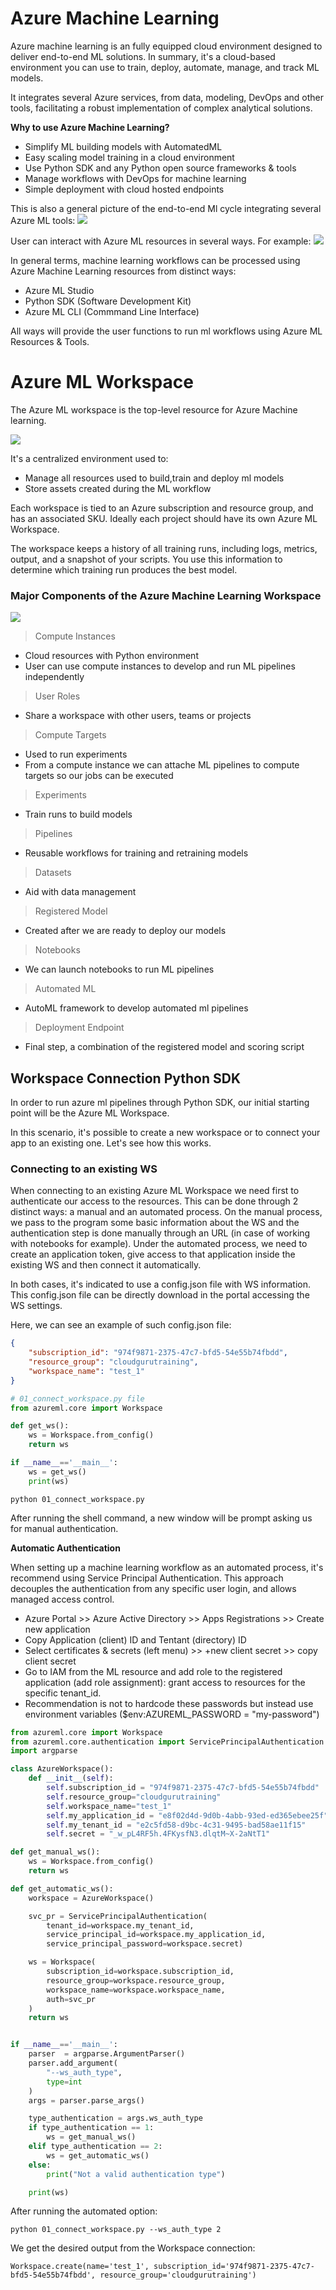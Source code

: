 # Azure Machine Learning 

Azure machine learning is an fully equipped cloud environment designed to deliver end-to-end ML solutions.  In summary,
it's a cloud-based environment you can use to train, deploy, automate, manage, and track ML models.

It integrates several Azure services, from data, modeling, DevOps and other tools, facilitating a robust implementation 
of complex analytical solutions. 

**Why to use Azure Machine Learning?**
- Simplify ML building models with AutomatedML
- Easy scaling model training in a cloud environment
- Use Python SDK and any Python open source frameworks & tools
- Manage workflows with DevOps for machine learning
- Simple deployment with cloud hosted endpoints

This is also a general picture of the end-to-end Ml cycle integrating several Azure ML tools:
![](/assets/azure/cert/dp100/9.png)

User can interact with Azure ML resources in several ways. For example:
![](/assets/azure/cert/dp100/8.png)

In general terms, machine learning workflows can be processed using Azure Machine Learning resources from distinct ways:
- Azure ML Studio 
- Python SDK (Software Development Kit)
- Azure ML CLI (Commmand Line Interface)

All ways will provide the user functions to run ml workflows using Azure ML Resources & Tools. 


# Azure ML Workspace

The Azure ML workspace is the top-level resource for Azure Machine learning. 

![](/assets/azure/cert/dp100/10.png)

It's a centralized environment used to:
- Manage all resources used to build,train and deploy ml models
- Store assets created during the ML workflow

Each workspace is tied to an Azure subscription and resource group, and has an associated SKU. Ideally each project should
have its own Azure ML Workspace.  

The workspace keeps a history of all training runs, including logs, metrics, output, and a snapshot of your scripts. 
You use this information to determine which training run produces the best model.

### Major Components of the Azure Machine Learning Workspace

![](/assets/azure/cert/dp100/3.png)

> Compute Instances
- Cloud resources with Python environment
- User can use compute instances to develop and run ML pipelines independently 

> User Roles
- Share a workspace with other users, teams or projects

> Compute Targets
- Used to run experiments
- From a compute instance we can attache ML pipelines to compute targets so our jobs can be executed

> Experiments
- Train runs to build models

> Pipelines
- Reusable workflows for training and retraining models

> Datasets
- Aid with data management

> Registered Model 
- Created after we are ready to deploy our models

> Notebooks 
- We can launch notebooks to run ML pipelines

> Automated ML
- AutoML framework to develop automated ml pipelines

> Deployment Endpoint
- Final step, a combination of the registered model and scoring script

## Workspace Connection Python SDK

In order to run azure ml pipelines through Python SDK, our initial starting point will be the Azure ML Workspace.

In this scenario, it's possible to create a new workspace or to connect your app to an existing one. Let's see how this 
works.

### Connecting to an existing WS

When connecting to an existing Azure ML Workspace we need first to authenticate our access to the resources. This can 
be done through 2 distinct ways: a manual and an automated process. On the manual process, we pass to the program some
basic information about the WS and the authentication step is done manually through an URL (in case of working with
notebooks for example). Under the automated process, we need to create an application token, give access to that application
inside the existing WS and then connect it automatically. 

In both cases, it's indicated to use a config.json file with WS information. This config.json file can be directly download in the portal
accessing the WS settings. 

Here, we can see an example of such config.json file:
````json
{
    "subscription_id": "974f9871-2375-47c7-bfd5-54e55b74fbdd",
    "resource_group": "cloudgurutraining",
    "workspace_name": "test_1"
}
````

````python
# 01_connect_workspace.py file
from azureml.core import Workspace

def get_ws():
    ws = Workspace.from_config()
    return ws

if __name__=='__main__':
    ws = get_ws()
    print(ws)
````
````shell script
python 01_connect_workspace.py 
````
After running the shell command, a new window will be prompt asking us for manual authentication.

**Automatic Authentication**

When setting up a machine learning workflow as an automated process, it's recommend 
using Service Principal Authentication. This approach decouples the authentication from any specific user login, and allows managed access control.

* Azure Portal >> Azure Active Directory >> Apps Registrations >> Create new application
* Copy Application (client) ID and Tentant (directory) ID 
* Select certificates & secrets (left menu) >> +new client secret >> copy client secret
* Go to IAM from the ML resource and add role to the registered application (add role assignment): grant access to resources for the specific tenant_id.  
* Recommendation is not to hardcode these passwords but instead use environment variables ($env:AZUREML_PASSWORD = "my-password")

````python
from azureml.core import Workspace
from azureml.core.authentication import ServicePrincipalAuthentication
import argparse

class AzureWorkspace():
    def __init__(self):
        self.subscription_id = "974f9871-2375-47c7-bfd5-54e55b74fbdd"
        self.resource_group="cloudgurutraining"
        self.workspace_name="test_1"
        self.my_application_id = "e8f02d4d-9d0b-4abb-93ed-ed365ebee25f"
        self.my_tenant_id = "e2c5fd58-d9bc-4c31-9495-bad58ae11f15"
        self.secret = "_w_pL4RF5h.4FKysfN3.dlqtM~X-2aNtT1"

def get_manual_ws():
    ws = Workspace.from_config()
    return ws

def get_automatic_ws():
    workspace = AzureWorkspace()

    svc_pr = ServicePrincipalAuthentication(
        tenant_id=workspace.my_tenant_id,
        service_principal_id=workspace.my_application_id,
        service_principal_password=workspace.secret)

    ws = Workspace(
        subscription_id=workspace.subscription_id,
        resource_group=workspace.resource_group,
        workspace_name=workspace.workspace_name,
        auth=svc_pr
    )
    return ws


if __name__=='__main__':
    parser  = argparse.ArgumentParser()
    parser.add_argument(
        "--ws_auth_type",
        type=int
    )
    args = parser.parse_args()

    type_authentication = args.ws_auth_type
    if type_authentication == 1:
        ws = get_manual_ws()
    elif type_authentication == 2:
        ws = get_automatic_ws()
    else:
        print("Not a valid authentication type")

    print(ws)
````
After running the automated option:
````shell script
python 01_connect_workspace.py --ws_auth_type 2
````
We get the desired output from the Workspace connection:
````shell script
Workspace.create(name='test_1', subscription_id='974f9871-2375-47c7-bfd5-54e55b74fbdd', resource_group='cloudgurutraining')
````

